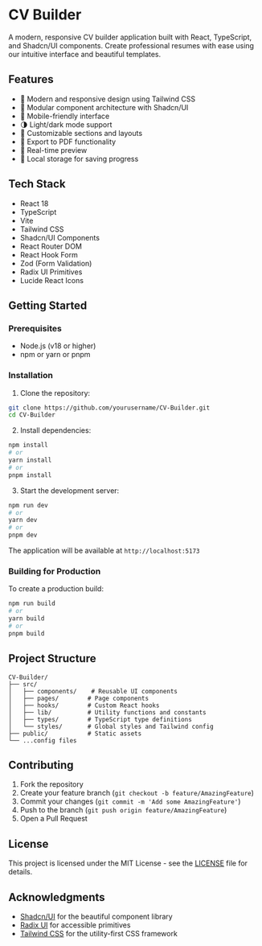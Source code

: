 # CV Builder

A modern, responsive CV builder application built with React, TypeScript, and Shadcn/UI components. Create professional resumes with ease using our intuitive interface and beautiful templates.

## Features

- 🎨 Modern and responsive design using Tailwind CSS
- 🧩 Modular component architecture with Shadcn/UI
- 📱 Mobile-friendly interface
- 🌗 Light/dark mode support
- 🔧 Customizable sections and layouts
- 📄 Export to PDF functionality
- 🎯 Real-time preview
- 💾 Local storage for saving progress

## Tech Stack

- React 18
- TypeScript
- Vite
- Tailwind CSS
- Shadcn/UI Components
- React Router DOM
- React Hook Form
- Zod (Form Validation)
- Radix UI Primitives
- Lucide React Icons

## Getting Started

### Prerequisites

- Node.js (v18 or higher)
- npm or yarn or pnpm

### Installation

1. Clone the repository:
```bash
git clone https://github.com/yourusername/CV-Builder.git
cd CV-Builder
```

2. Install dependencies:
```bash
npm install
# or
yarn install
# or
pnpm install
```

3. Start the development server:
```bash
npm run dev
# or
yarn dev
# or
pnpm dev
```

The application will be available at `http://localhost:5173`

### Building for Production

To create a production build:

```bash
npm run build
# or
yarn build
# or
pnpm build
```

## Project Structure

```
CV-Builder/
├── src/
│   ├── components/    # Reusable UI components
│   ├── pages/        # Page components
│   ├── hooks/        # Custom React hooks
│   ├── lib/          # Utility functions and constants
│   ├── types/        # TypeScript type definitions
│   └── styles/       # Global styles and Tailwind config
├── public/           # Static assets
└── ...config files
```

## Contributing

1. Fork the repository
2. Create your feature branch (`git checkout -b feature/AmazingFeature`)
3. Commit your changes (`git commit -m 'Add some AmazingFeature'`)
4. Push to the branch (`git push origin feature/AmazingFeature`)
5. Open a Pull Request

## License

This project is licensed under the MIT License - see the [LICENSE](LICENSE) file for details.

## Acknowledgments

- [Shadcn/UI](https://ui.shadcn.com/) for the beautiful component library
- [Radix UI](https://www.radix-ui.com/) for accessible primitives
- [Tailwind CSS](https://tailwindcss.com/) for the utility-first CSS framework